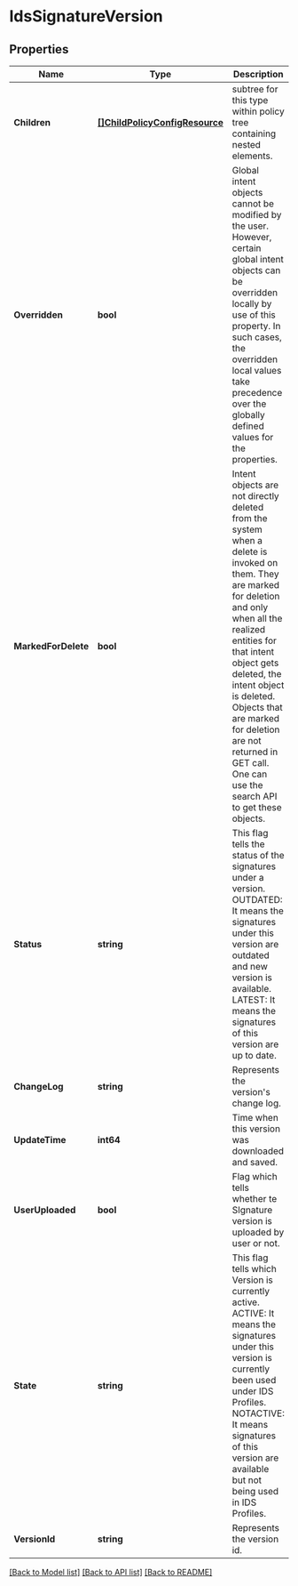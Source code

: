 # IdsSignatureVersion

## Properties
Name | Type | Description | Notes
------------ | ------------- | ------------- | -------------
**Children** | [**[]ChildPolicyConfigResource**](ChildPolicyConfigResource.md) | subtree for this type within policy tree containing nested elements.  | [optional] [default to null]
**Overridden** | **bool** | Global intent objects cannot be modified by the user. However, certain global intent objects can be overridden locally by use of this property. In such cases, the overridden local values take precedence over the globally defined values for the properties.  | [optional] [default to false]
**MarkedForDelete** | **bool** | Intent objects are not directly deleted from the system when a delete is invoked on them. They are marked for deletion and only when all the realized entities for that intent object gets deleted, the intent object is deleted. Objects that are marked for deletion are not returned in GET call. One can use the search API to get these objects.  | [optional] [default to false]
**Status** | **string** | This flag tells the status of the signatures under a version. OUTDATED: It means the signatures under this version are outdated and new version is available. LATEST: It means the signatures of this version are up to date.  | [optional] [default to null]
**ChangeLog** | **string** | Represents the version&#x27;s change log.  | [optional] [default to null]
**UpdateTime** | **int64** | Time when this version was downloaded and saved.  | [optional] [default to null]
**UserUploaded** | **bool** | Flag which tells whether te SIgnature version is uploaded by user or not.  | [optional] [default to null]
**State** | **string** | This flag tells which Version is currently active. ACTIVE: It means the signatures under this version is currently been used  under IDS Profiles. NOTACTIVE: It means signatures of this version are available but not  being used in IDS Profiles.  | [optional] [default to null]
**VersionId** | **string** | Represents the version id.  | [optional] [default to null]

[[Back to Model list]](../README.md#documentation-for-models) [[Back to API list]](../README.md#documentation-for-api-endpoints) [[Back to README]](../README.md)

